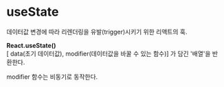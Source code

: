 # useState

데이터값 변경에 따라 리렌더링을 유발(trigger)시키기 위한 리액트의 훅.

**React.useState()**  
[ data(초기 데이터값), modifier(데이터값을 바꿀 수 있는 함수)] 가 담긴 '배열'을 반환한다.

modifier 함수는 비동기로 동작한다.
